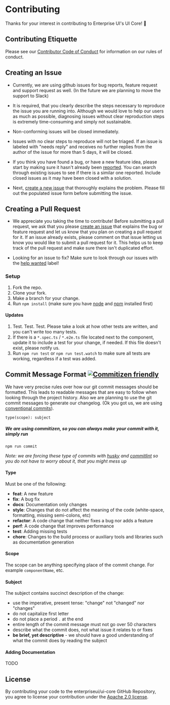 # Contributing

Thanks for your interest in contributing to Enterprise UI's UI Core! :tada:


## Contributing Etiquette

Please see our [Contributor Code of Conduct](https://github.com/enterpriseui/ui-core/blob/master/CODE_OF_CONDUCT.md) for information on our rules of conduct.


## Creating an Issue

* Currently, we are using github issues for bug reports, feature request and support request as well.
(In the future we are planning to move the support to Slack) 

* It is required, that you clearly describe the steps necessary to reproduce the issue you are running into. 
Although we would love to help our users as much as possible, diagnosing issues without clear reproduction steps is extremely time-consuming and simply not sustainable.

* Non-conforming issues will be closed immediately.

* Issues with no clear steps to reproduce will not be triaged. If an issue is labeled with "needs reply" and receives no further replies from the author of the issue for more than 5 days, it will be closed.

* If you think you have found a bug, or have a new feature idea, please start by making sure it hasn't already been [reported](https://github.com/enterpriseui/ui-core/issues?utf8=%E2%9C%93&q=is%3Aissue). 
You can search through existing issues to see if there is a similar one reported. Include closed issues as it may have been closed with a solution.

* Next, [create a new issue](https://github.com/enterpriseui/ui-core/issues/new) that thoroughly explains the problem. Please fill out the populated issue form before submitting the issue.


## Creating a Pull Request

* We appreciate you taking the time to contribute! Before submitting a pull request, we ask that you please [create an issue](#creating-an-issue) that explains the bug or feature request and let us know that you plan on creating a pull request for it. 
If an issue already exists, please comment on that issue letting us know you would like to submit a pull request for it. This helps us to keep track of the pull request and make sure there isn't duplicated effort.

* Looking for an issue to fix? Make sure to look through our issues with the [help wanted](https://github.com/enterpriseui/ui-core/issues?q=is%3Aopen+is%3Aissue+label%3A%22help+wanted%22) label!

### Setup

1. Fork the repo.
2. Clone your fork.
3. Make a branch for your change.
4. Run `npm install` (make sure you have [node](https://nodejs.org/en/) and [npm](http://blog.npmjs.org/post/85484771375/how-to-install-npm) installed first)


#### Updates

1. Test. Test. Test. Please take a look at how other tests are written, and you can't write too many tests.
2. If there is a `*.spec.ts` / `*.e2e.ts` file located next to the component, update it to include a test for your change, if needed. If this file doesn't exist, please notify us.
3. Run `npm run test` or `npm run test.watch` to make sure all tests are working, regardless if a test was added.


## Commit Message Format [![Commitizen friendly](https://img.shields.io/badge/commitizen-friendly-brightgreen.svg)](http://commitizen.github.io/cz-cli/)

We have very precise rules over how our git commit messages should be formatted. 
This leads to readable messages that are easy to follow when looking through the project history. 
Also we are planning to use the git commit messages to generate our changelog. 
(Ok you got us, we are using [conventional commits](https://www.conventionalcommits.org/en/v1.0.0/)).

`type(scope): subject`

##### *We are using commitizen, so you can always make your commit with it, simply run*
`npm run commit`

*Note: we are forcing these type of commits with [husky](https://www.npmjs.com/package/husky) and [commitlint](https://www.npmjs.com/package/@commitlint/cli) so you do not have to worry about it, that you might mess up*

#### Type
Must be one of the following:

* **feat**: A new feature
* **fix**: A bug fix
* **docs**: Documentation only changes
* **style**: Changes that do not affect the meaning of the code (white-space, formatting, missing semi-colons, etc)
* **refactor**: A code change that neither fixes a bug nor adds a feature
* **perf**: A code change that improves performance
* **test**: Adding missing tests
* **chore**: Changes to the build process or auxiliary tools and libraries such as documentation generation

#### Scope
The scope can be anything specifying place of the commit change. For example `componentName`, etc.

#### Subject
The subject contains succinct description of the change:

* use the imperative, present tense: "change" not "changed" nor "changes"
* do not capitalize first letter
* do not place a period `.` at the end
* entire length of the commit message must not go over 50 characters
* describe what the commit does, not what issue it relates to or fixes
* **be brief, yet descriptive** - we should have a good understanding of what the commit does by reading the subject


#### Adding Documentation

TODO

## License

By contributing your code to the enterpriseui/ui-core GitHub Repository, you agree to license your contribution under the [Apache 2.0 license](https://github.com/enterpriseui/ui-core/LICENSE).